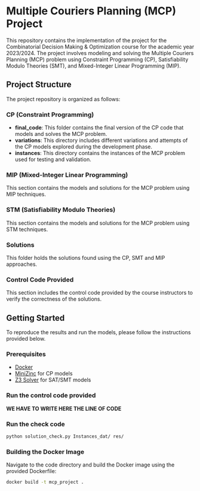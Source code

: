 # Multiple Couriers Planning (MCP) Project

This repository contains the implementation of the project for the Combinatorial Decision Making & Optimization course for the academic year 2023/2024. The project involves modeling and solving the Multiple Couriers Planning (MCP) problem using Constraint Programming (CP), Satisfiability Modulo Theories (SMT), and Mixed-Integer Linear Programming (MIP).

## Project Structure

The project repository is organized as follows:

### CP (Constraint Programming)

- **final_code**: This folder contains the final version of the CP code that models and solves the MCP problem.
- **variations**: This directory includes different variations and attempts of the CP models explored during the development phase.
- **instances**: This directory contains the instances of the MCP problem used for testing and validation.

### MIP (Mixed-Integer Linear Programming)

This section contains the models and solutions for the MCP problem using MIP techniques.

### STM (Satisfiability Modulo Theories)

This section contains the models and solutions for the MCP problem using STM techniques.

### Solutions

This folder holds the solutions found using the CP, SMT and MIP approaches.

### Control Code Provided

This section includes the control code provided by the course instructors to verify the correctness of the solutions.

## Getting Started

To reproduce the results and run the models, please follow the instructions provided below.

### Prerequisites

- [Docker](https://www.docker.com/)
- [MiniZinc](https://www.minizinc.org/) for CP models
- [Z3 Solver](https://github.com/Z3Prover/z3) for SAT/SMT models


### Run the control code provided

**WE HAVE TO WRITE HERE THE LINE OF CODE**


### Run the check code

```bash
python solution_check.py Instances_dat/ res/
```

### Building the Docker Image

Navigate to the code directory and build the Docker image using the provided Dockerfile:

```sh
docker build -t mcp_project .
